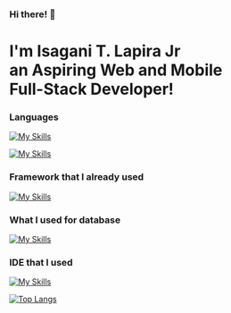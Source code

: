### Hi there! 👋

<h1>I'm Isagani T. Lapira Jr <br/> 
  an Aspiring Web and Mobile <br/> Full-Stack Developer! </h1>

<div>

  ### Languages
  [![My Skills](https://skillicons.dev/icons?i=java,kotlin,python,javascript,cs,javascript,css,html)](https://skillicons.dev)

  [![My Skills](https://skillicons.dev/icons?i=php,firebase,figma)](https://skillicons.dev) 

  ### Framework that I already used
  [![My Skills](https://skillicons.dev/icons?i=jquery,tailwind,bootstrap)](https://skillicons.dev)

  ### What I used for database
  [![My Skills](https://skillicons.dev/icons?i=firebase,mysql,sqlite)](https://skillicons.dev)

  ### IDE that I used
  [![My Skills](https://skillicons.dev/icons?i=vscode,eclipse,androidstudio)](https://skillicons.dev)

  [![Top Langs](https://github-readme-stats.vercel.app/api/top-langs/?username=Isagani-lapira&layout=donut)](https://github.com/anuraghazra/github-readme-stats)

</div>
